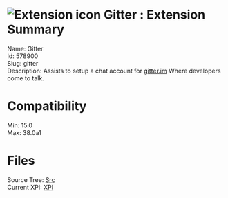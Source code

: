 # ![Extension icon](https://addons.thunderbird.net/user-media/addon_icons/578/578900-64.png?modified=1422379252) Gitter : Extension Summary

Name: Gitter  
Id: 578900  
Slug: gitter  
Description: Assists to setup a chat account for <a rel="nofollow" href="https://outgoing.prod.mozaws.net/v1/29f7a1b9a80d6e10858cd99dfa96322c0380f3d7e713afeb02b614a6d63ce997/http%3A//gitter.im">gitter.im</a>
Where developers come to talk.
  

# Compatibility
Min: 15.0  
Max: 38.0a1  

# Files

Source Tree: [Src](C:/Dev/Thunderbird/ThunderKdB/xall/xOther/578900-gitter/src)  
Current XPI: [XPI](C:/Dev/Thunderbird/ThunderKdB/xall/xOther/578900-gitter/xpi)  



